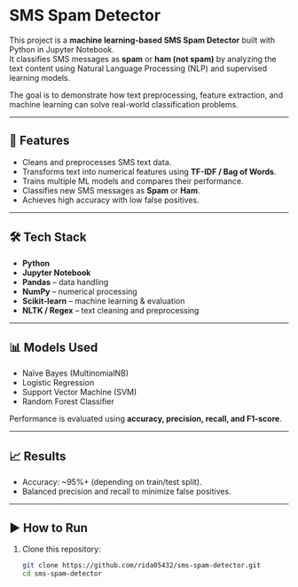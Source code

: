 # SMS Spam Detector 

This project is a **machine learning-based SMS Spam Detector** built with Python in Jupyter Notebook.  
It classifies SMS messages as **spam** or **ham (not spam)** by analyzing the text content using Natural Language Processing (NLP) and supervised learning models.  

The goal is to demonstrate how text preprocessing, feature extraction, and machine learning can solve real-world classification problems.

---

## 🚀 Features
- Cleans and preprocesses SMS text data.  
- Transforms text into numerical features using **TF-IDF / Bag of Words**.  
- Trains multiple ML models and compares their performance.  
- Classifies new SMS messages as **Spam** or **Ham**.  
- Achieves high accuracy with low false positives.  

---

## 🛠 Tech Stack
- **Python**  
- **Jupyter Notebook**  
- **Pandas** – data handling  
- **NumPy** – numerical processing  
- **Scikit-learn** – machine learning & evaluation  
- **NLTK / Regex** – text cleaning and preprocessing  

---

## 📊 Models Used
- Naïve Bayes (MultinomialNB)  
- Logistic Regression  
- Support Vector Machine (SVM)  
- Random Forest Classifier  

Performance is evaluated using **accuracy, precision, recall, and F1-score**.

---

## 📈 Results
- Accuracy: ~95%+ (depending on train/test split).  
- Balanced precision and recall to minimize false positives.  

---

## ▶️ How to Run
1. Clone this repository:
   ```bash
   git clone https://github.com/rida05432/sms-spam-detector.git
   cd sms-spam-detector
